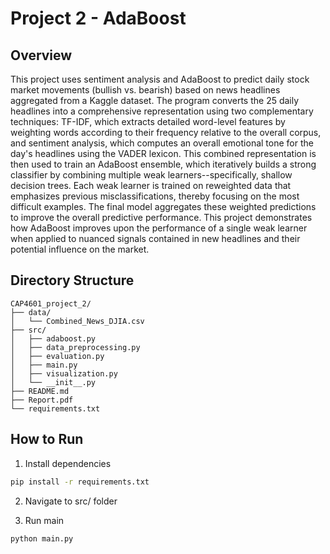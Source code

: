 # Project 2 - AdaBoost

## Overview
This project uses sentiment analysis and AdaBoost to predict daily stock market movements (bullish vs. bearish) based on news headlines aggregated from a Kaggle dataset. The program converts the 25 daily headlines into a comprehensive representation using two complementary techniques: TF-IDF, which extracts detailed word-level features by weighting words according to their frequency relative to the overall corpus, and sentiment analysis, which computes an overall emotional tone for the day's headlines using the VADER lexicon. This combined representation is then used to train an AdaBoost ensemble, which iteratively builds a strong classifier by combining multiple weak learners--specifically, shallow decision trees. Each weak learner is trained on reweighted data that emphasizes previous misclassifications, thereby focusing on the most difficult examples. The final model aggregates these weighted predictions to improve the overall predictive performance. This project demonstrates how AdaBoost improves upon the performance of a single weak learner when applied to nuanced signals contained in new headlines and their potential influence on the market.

## Directory Structure
```plaintext
CAP4601_project_2/
├── data/
│   └── Combined_News_DJIA.csv
├── src/
│   ├── adaboost.py
│   ├── data_preprocessing.py
│   ├── evaluation.py
│   ├── main.py
│   ├── visualization.py
│   └── __init__.py
├── README.md
├── Report.pdf
└── requirements.txt
```

## How to Run

1. Install dependencies
```bash
pip install -r requirements.txt
```

2. Navigate to src/ folder

3. Run main
```bash
python main.py
```